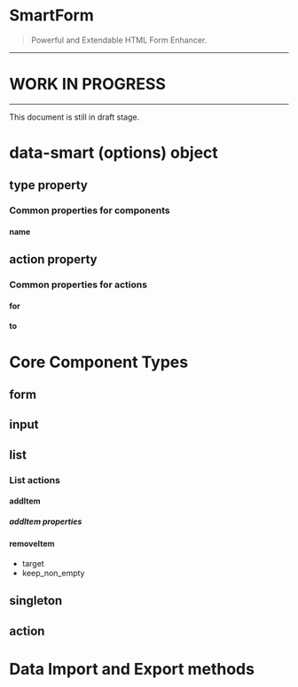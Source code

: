 SmartForm
=========

> Powerful and Extendable HTML Form Enhancer.

------------------------------

#      WORK IN PROGRESS      #

------------------------------


This document is still in draft stage.



data-smart (options) object
===========================

type property
-------------

### Common properties for components

#### name


action property
---------------


### Common properties for actions

#### for

#### to






Core Component Types
====================

form
----

input
-----

list
----

### List actions


#### addItem


##### addItem properties


#### removeItem

  * target
  * keep_non_empty


singleton
---------

action
------



Data Import and Export methods
==============================






